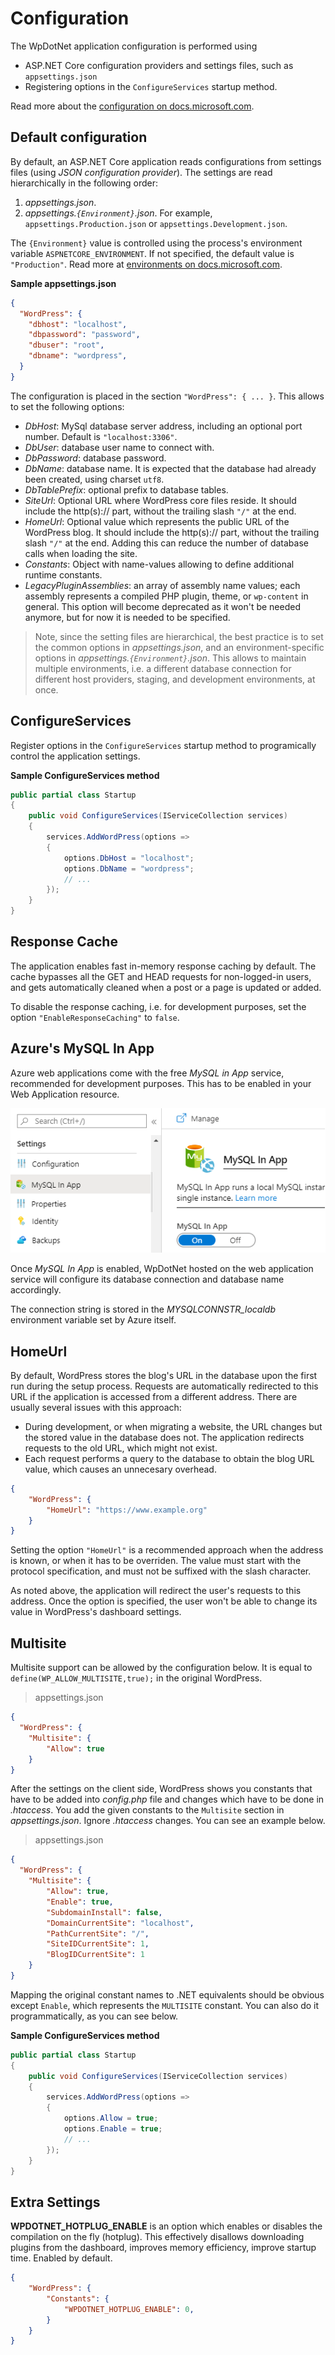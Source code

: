 # Configuration

The WpDotNet application configuration is performed using 

- ASP.NET Core configuration providers and settings files, such as `appsettings.json`
- Registering options in the `ConfigureServices` startup method.

Read more about the [configuration on docs.microsoft.com](https://docs.microsoft.com/en-us/aspnet/core/fundamentals/configuration/).

## Default configuration

By default, an ASP.NET Core application reads configurations from settings files (using *JSON configuration provider*). The settings are read hierarchically in the following order:

1. *appsettings.json*.
2. *appsettings.`{Environment}`.json*. For example, `appsettings.Production.json` or `appsettings.Development.json`.

The `{Environment}` value is controlled using the process's environment variable `ASPNETCORE_ENVIRONMENT`. If not specified, the default value is `"Production"`. Read more at [environments on docs.microsoft.com](https://docs.microsoft.com/en-us/aspnet/core/fundamentals/environments).

**Sample appsettings.json**

```json
{
  "WordPress": {
    "dbhost": "localhost",
    "dbpassword": "password",
    "dbuser": "root",
    "dbname": "wordpress",
  }
}
```

The configuration is placed in the section `"WordPress": { ... }`. This allows to set the following options:

- *DbHost*: MySql database server address, including an optional port number. Default is `"localhost:3306"`.
- *DbUser*: database user name to connect with.
- *DbPassword*: database password.
- *DbName*: database name. It is expected that the database had already been created, using charset `utf8`.
- *DbTablePrefix*: optional prefix to database tables.
- *SiteUrl*: Optional URL where WordPress core files reside. It should include the http(s):// part, without the trailing slash `"/"` at the end.
- *HomeUrl*: Optional value which represents the public URL of the WordPress blog. It should include the http(s):// part, without the trailing slash `"/"` at the end. Adding this can reduce the number of database calls when loading the site.
- *Constants*: Object with name-values allowing to define additional runtime constants.
- *LegacyPluginAssemblies*: an array of assembly name values; each assembly represents a compiled PHP plugin, theme, or `wp-content` in general. This option will become deprecated as it won't be needed anymore, but for now it is needed to be specified.

> Note, since the setting files are hierarchical, the best practice is to set the common options in *appsettings.json*, and an environment-specific options in *appsettings.`{Environment}`.json*. This allows to maintain multiple environments, i.e. a different database connection for different host providers, staging, and development environments, at once.

## ConfigureServices

Register options in the `ConfigureServices` startup method to programically control the application settings.

**Sample ConfigureServices method**

```C#
public partial class Startup
{
    public void ConfigureServices(IServiceCollection services)
    {
        services.AddWordPress(options =>
        {
            options.DbHost = "localhost";
            options.DbName = "wordpress";
            // ...
        });
    }
}
```

## Response Cache

The application enables fast in-memory response caching by default. The cache bypasses all the GET and HEAD requests for non-logged-in users, and gets automatically cleaned when a post or a page is updated or added.

To disable the response caching, i.e. for development purposes, set the option `"EnableResponseCaching"` to `false`.

## Azure's MySQL In App

Azure web applications come with the free *MySQL in App* service, recommended for development purposes. This has to be enabled in your Web Application resource.

![MySQL in App](img/mysql-in-app.png)

Once *MySQL In App* is enabled, WpDotNet hosted on the web application service will configure its database connection and database name accordingly.

The connection string is stored in the *MYSQLCONNSTR_localdb* environment variable set by Azure itself.

## HomeUrl

By default, WordPress stores the blog's URL in the database upon the first run during the setup process. Requests are automatically redirected to this URL if the application is accessed from a different address. There are usually several issues with this approach:

- During development, or when migrating a website, the URL changes but the stored value in the database does not. The application redirects requests to the old URL, which might not exist.
- Each request performs a query to the database to obtain the blog URL value, which causes an unnecesary overhead.

```json
{
    "WordPress": {
        "HomeUrl": "https://www.example.org"
    }
}
```

Setting the option `"HomeUrl"` is a recommended approach when the address is known, or when it has to be overriden. The value must start with the protocol specification, and must not be suffixed with the slash character.

As noted above, the application will redirect the user's requests to this address. Once the option is specified, the user won't be able to change its value in WordPress's dashboard settings.

## Multisite

Multisite support can be allowed by the configuration below. It is equal to `define(WP_ALLOW_MULTISITE,true);` in the original WordPress.

> appsettings.json

```json
{
  "WordPress": {
  	"Multisite": {
  		"Allow": true
  	}
}
```

After the settings on the client side, WordPress shows you constants that have to be added into *config.php* file and changes which have to be done in *.htaccess*. You add the given constants to the `Multisite` section in *appsettings.json*. Ignore *.htaccess* changes. You can see an example below.

>appsettings.json

```json
{
  "WordPress": {
  	"Multisite": {
  		"Allow": true,
  		"Enable": true,
  		"SubdomainInstall": false,
  		"DomainCurrentSite": "localhost",
  		"PathCurrentSite": "/",
  		"SiteIDCurrentSite": 1,
  		"BlogIDCurrentSite": 1
  	}
}
```
Mapping the original constant names to .NET equivalents should be obvious except `Enable`, which represents the `MULTISITE` constant.
You can also do it programmatically, as you can see below.

**Sample ConfigureServices method**

```C#
public partial class Startup
{
    public void ConfigureServices(IServiceCollection services)
    {
        services.AddWordPress(options =>
        {
            options.Allow = true;
            options.Enable = true;
            // ...
        });
    }
}
```

## Extra Settings

**WPDOTNET_HOTPLUG_ENABLE** is an option which enables or disables the compilation on the fly (hotplug). This effectively disallows downloading plugins from the dashboard, improves memory efficiency, improve startup time. Enabled by default.

```json
{
    "WordPress": {
        "Constants": {
            "WPDOTNET_HOTPLUG_ENABLE": 0,
        }
    }
}
```
